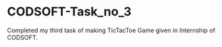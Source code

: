 # CODSOFT-Task_no_3
Completed  my third task of making TicTacToe Game given in Internship of CODSOFT.  
